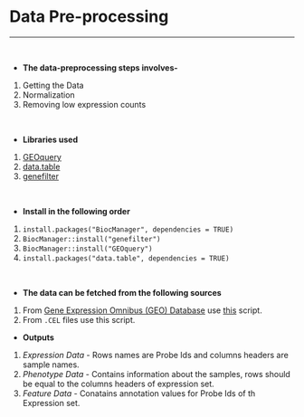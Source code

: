 # Data Pre-processing
---

<br>

* **The data-preprocessing steps involves-**
1. Getting the Data
2. Normalization
2. Removing low expression counts

<br>

* **Libraries used**
1. [GEOquery](https://www.bioconductor.org/packages/release/bioc/html/GEOquery.html)
2. [data.table](https://cran.r-project.org/web/packages/data.table/vignettes/datatable-intro.html)
3. [genefilter](https://www.bioconductor.org/packages/release/bioc/html/genefilter.html)

<br>

* **Install in the following order**
1. ```install.packages("BiocManager", dependencies = TRUE)```
2. ```BiocManager::install("genefilter")```
3. ```BiocManager::install("GEOquery")```
4. ```install.packages("data.table", dependencies = TRUE)```

<br>

* **The data can be fetched from the following sources**
1. From [Gene Expression Omnibus (GEO) Database](https://www.ncbi.nlm.nih.gov/geo/) use [this](https://raw.githubusercontent.com/spriyansh/Micro-Array-Data-Analysis/master/Data_Preprocessing/get_geo_data.R) script.
2. From ```.CEL``` files use this script.

* **Outputs**
1. *Expression Data* - Rows names are Probe Ids and columns headers are sample names.
2. *Phenotype Data* - Contains information about the samples, rows should be equal to the columns headers of expression set.
3. *Feature Data* - Conatains annotation values for Probe Ids of th Expression set.
